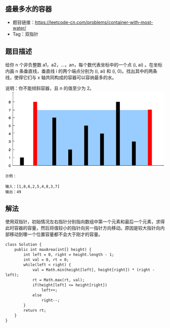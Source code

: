 ## 盛最多水的容器

- 题目链接：https://leetcode-cn.com/problems/container-with-most-water/
- Tag：双指针

## 题目描述
给你 n 个非负整数 a1，a2，...，an，每个数代表坐标中的一个点 (i, ai) 。在坐标内画 n 条垂直线，垂直线 i 的两个端点分别为 (i, ai) 和 (i, 0)。找出其中的两条线，使得它们与 x 轴共同构成的容器可以容纳最多的水。

说明：你不能倾斜容器，且 n 的值至少为 2。
![容器](container.jpg)

```
示例：

输入：[1,8,6,2,5,4,8,3,7]
输出：49
```
## 解法
使用双指针，初始情况左右指针分别指向数组中第一个元素和最后一个元素，求得此时容器的容量，然后将值较小的指针向另一指针方向移动。原因是较大指针向内部移动到哪一个位置容量都不会大于刚才的容量。
```
class Solution {
    public int maxArea(int[] height) {
        int left = 0, right = height.length - 1;
        int val = 0, rt = 0;
        while(left < right) {
            val = Math.min(height[left], height[right]) * (right - left);
            rt = Math.max(rt, val);
            if(height[left] <= height[right]) 
                left++;
            else
                right--;
        }
        return rt;
    }
}
```